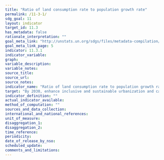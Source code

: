 ```yaml
---
title: "Ratio of land consumption rate to population growth rate"
permalink: /11-3-1/
sdg_goal: 11
layout: indicator
target_id: 11.3
has_metadata: false
rationale_interpretation: ""
goal_meta_link: "http://unstats.un.org/sdgs/files/metadata-compilation/Metadata-Goal-11.pdf"
goal_meta_link_page: 5
indicator: 11.3.1
indicator_variable: 
graph: 
variable_description: 
variable_notes: 
source_title: 
source_url: 
source_notes: 
indicator_name: "Ratio of land consumption rate to population growth rate"
target: "By 2030, enhance inclusive and sustainable urbanization and capacity for participatory, integrated and sustainable human settlement planning and management in all countries."
indicator_definition: ""
actual_indicator_available: 
method_of_computation: ""
sources_and_data_collection: 
international_and_national_references: 
unit_of_measure: 
disaggregation_1: 
disaggregation_2: 
time_reference: 
periodicity: 
date_of_release_by_nso: 
scheduled_update: 
comments_and_limitations: 
---
```


